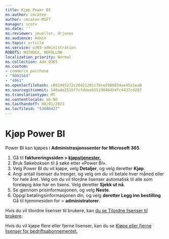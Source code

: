 ```yaml
---
title: Kjøp Power BI
ms.author: cmcatee
author: cmcatee-MSFT
manager: scotv
ms.date: ''
ms.reviewer: jmueller, drjones
ms.audience: Admin
ms.topic: article
ms.service: o365-administration
ROBOTS: NOINDEX, NOFOLLOW
localization_priority: Normal
ms.collection: Adm_O365
ms.custom:
- commerce_purchase
- "9002564"
- "4961"
ms.openlocfilehash: c802485272c20d21201c76ce5986834ae45e1ea0
ms.sourcegitcommit: 540a4e2515f7cfddee65519046454fc4437cd287
ms.translationtype: MT
ms.contentlocale: nb-NO
ms.lasthandoff: 08/01/2021
ms.locfileid: "53686427"
---
```

# <a name="purchase-power-bi"></a>Kjøp Power BI

Power BI kan kjøpes i **Administrasjonssenter for Microsoft 365**.

1. Gå til **faktureringssiden > [kjøpstjenester.](https://go.microsoft.com/fwlink/p/?linkid=868433)**
2. Bruk Søkeboksen til å søke etter «Power BI».
3. Velg Power BI du vil kjøpe, velg **Detaljer**, og velg deretter **Kjøp**.
4. Angi antall lisenser du trenger, og velg om du vil betale hver måned eller for hele året. Velg om du vil tilordne lisenser automatisk til alle som foreløpig ikke har en lisens. Velg deretter **Sjekk ut nå**.
5. Se gjennom prisinformasjonen, og velg **Neste**.
6. Oppgi betalingsinformasjonen din, og velg **deretter Legg inn bestilling** Gå til hjemmesiden for  >  **administratorer**.

Hvis du vil tilordne lisenser til brukere, kan [du se Tilordne lisenser til brukere](/microsoft-365/admin/manage/assign-licenses-to-users).

Hvis du vil kjøpe flere eller fjerne lisenser, kan du se [Kjøpe eller fjerne lisenser for bedriftsabonnementet.](/microsoft-365/commerce/licenses/buy-licenses)
